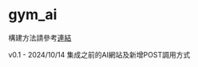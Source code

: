 # gym_ai

構建方法請參考[連結](https://github.com/Youchenjiang/Method_List/blob/main/Method_Azure-OpenAI-Analyze-PDF.md)

v0.1 - 2024/10/14 集成之前的AI網站及新增POST調用方式
